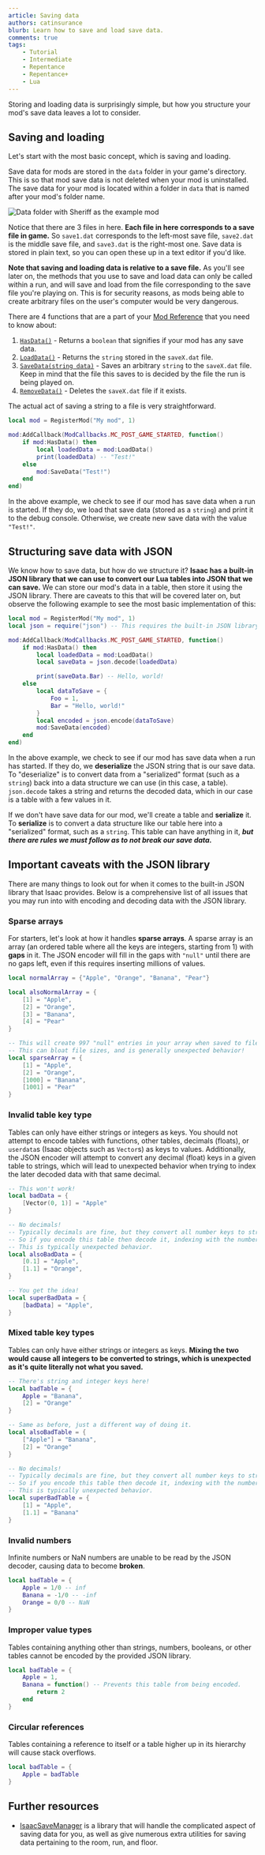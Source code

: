 ```yaml
---
article: Saving data
authors: catinsurance
blurb: Learn how to save and load save data.
comments: true
tags:
    - Tutorial
    - Intermediate
    - Repentance
    - Repentance+
    - Lua
---
```


Storing and loading data is surprisingly simple, but how you structure your mod's save data leaves a lot to consider.

## Saving and loading
Let's start with the most basic concept, which is saving and loading.

Save data for mods are stored in the `data` folder in your game's directory. This is so that mod save data is not deleted when your mod is uninstalled. The save data for your mod is located within a folder in `data` that is named after your mod's folder name.

![Data folder with Sheriff as the example mod](../assets/saving_data/data_folder.png)

Notice that there are 3 files in here. **Each file in here corresponds to a save file in game.** So `save1.dat` corresponds to the left-most save file, `save2.dat` is the middle save file, and `save3.dat` is the right-most one. Save data is stored in plain text, so you can open these up in a text editor if you'd like.

**Note that saving and loading data is relative to a save file.** As you'll see later on, the methods that you use to save and load data can only be called within a run, and will save and load from the file corresponding to the save file you're playing on. This is for security reasons, as mods being able to create arbitrary files on the user's computer would be very dangerous.

There are 4 functions that are a part of your [Mod Reference](https://wofsauge.github.io/IsaacDocs/rep/ModReference.html) that you need to know about:

1. [`HasData()`](https://wofsauge.github.io/IsaacDocs/rep/ModReference.html#hasdata) - Returns a `boolean` that signifies if your mod has any save data.
2. [`LoadData()`](https://wofsauge.github.io/IsaacDocs/rep/ModReference.html#loaddata) - Returns the `string` stored in the `saveX.dat` file.
3. [`SaveData(string data)`](https://wofsauge.github.io/IsaacDocs/rep/ModReference.html#savedata) - Saves an arbitrary `string` to the `saveX.dat` file. Keep in mind that the file this saves to is decided by the file the run is being played on.
4. [`RemoveData()`](https://wofsauge.github.io/IsaacDocs/rep/ModReference.html#removedata) - Deletes the `saveX.dat` file if it exists.

The actual act of saving a string to a file is very straightforward.

```lua
local mod = RegisterMod("My mod", 1)

mod:AddCallback(ModCallbacks.MC_POST_GAME_STARTED, function()
    if mod:HasData() then
        local loadedData = mod:LoadData()
        print(loadedData) -- "Test!"
    else
        mod:SaveData("Test!")
    end
end)
```

In the above example, we check to see if our mod has save data when a run is started. If they do, we load that save data (stored as a `string`) and print it to the debug console. Otherwise, we create new save data with the value `"Test!"`.

## Structuring save data with JSON
We know how to save data, but how do we structure it? **Isaac has a built-in JSON library that we can use to convert our Lua tables into JSON that we can save.** We can store our mod's data in a table, then store it using the JSON library. There are caveats to this that will be covered later on, but observe the following example to see the most basic implementation of this:

```lua
local mod = RegisterMod("My mod", 1)
local json = require("json") -- This requires the built-in JSON library.

mod:AddCallback(ModCallbacks.MC_POST_GAME_STARTED, function()
    if mod:HasData() then
        local loadedData = mod:LoadData()
        local saveData = json.decode(loadedData)

        print(saveData.Bar) -- Hello, world!
    else
        local dataToSave = {
            Foo = 1,
            Bar = "Hello, world!"
        }
        local encoded = json.encode(dataToSave)
        mod:SaveData(encoded)
    end
end)
```

In the above example, we check to see if our mod has save data when a run has started. If they do, we **deserialize** the JSON string that is our save data. To "deserialize" is to convert data from a "serialized" format (such as a `string`) back into a data structure we can use (in this case, a table). `json.decode` takes a string and returns the decoded data, which in our case is a table with a few values in it.

If we don't have save data for our mod, we'll create a table and **serialize** it. To **serialize** is to convert a data structure like our table here into a "serialized" format, such as a `string`. This table can have anything in it, ***but there are rules we must follow as to not break our save data.***

## Important caveats with the JSON library
There are many things to look out for when it comes to the built-in JSON library that Isaac provides. Below is a comprehensive list of all issues that you may run into with encoding and decoding data with the JSON library.

### Sparse arrays
For starters, let's look at how it handles **sparse arrays**. A sparse array is an array (an ordered table where all the keys are integers, starting from 1) with **gaps** in it. The JSON encoder will fill in the gaps with `"null"` until there are no gaps left, even if this requires inserting millions of values.
```lua
local normalArray = {"Apple", "Orange", "Banana", "Pear"}

local alsoNormalArray = {
    [1] = "Apple",
    [2] = "Orange",
    [3] = "Banana",
    [4] = "Pear"
}

-- This will create 997 "null" entries in your array when saved to file.
-- This can bloat file sizes, and is generally unexpected behavior!
local sparseArray = {
    [1] = "Apple",
    [2] = "Orange",
    [1000] = "Banana",
    [1001] = "Pear"
}
```

### Invalid table key type
Tables can only have either strings or integers as keys. You should not attempt to encode tables with functions, other tables, decimals (floats), or `userdata`s (Isaac objects such as `Vector`s) as keys to values. Additionally, the JSON encoder will attempt to convert any decimal (float) keys in a given table to strings, which will lead to unexpected behavior when trying to index the later decoded data with that same decimal.
```lua
-- This won't work!
local badData = {
    [Vector(0, 1)] = "Apple"
}

-- No decimals!
-- Typically decimals are fine, but they convert all number keys to strings in the table.
-- So if you encode this table then decode it, indexing with the number 0.1 will return nil, while indexing with the string "0.1" will return "Apple".
-- This is typically unexpected behavior.
local alsoBadData = {
    [0.1] = "Apple",
    [1.1] = "Orange",
}

-- You get the idea!
local superBadData = {
    [badData] = "Apple",
}
```

### Mixed table key types
Tables can only have either strings or integers as keys. **Mixing the two would cause all integers to be converted to strings, which is unexpected as it's quite literally not what you saved.**
```lua
-- There's string and integer keys here!
local badTable = {
    Apple = "Banana",
    [2] = "Orange"
}

-- Same as before, just a different way of doing it.
local alsoBadTable = {
    ["Apple"] = "Banana",
    [2] = "Orange"
}

-- No decimals!
-- Typically decimals are fine, but they convert all number keys to strings in the table.
-- So if you encode this table then decode it, indexing with the number 0.1 will return nil, while indexing with the string "0.1" will return "Apple".
-- This is typically unexpected behavior.
local superBadTable = {
    [1] = "Apple",
    [1.1] = "Banana"
}
```

### Invalid numbers
Infinite numbers or NaN numbers are unable to be read by the JSON decoder, causing data to become **broken**.
```lua
local badTable = {
    Apple = 1/0 -- inf
    Banana = -1/0 -- -inf
    Orange = 0/0 -- NaN
}
```

### Improper value types
Tables containing anything other than strings, numbers, booleans, or other tables cannot be encoded by the provided JSON library.
```lua
local badTable = {
    Apple = 1,
    Banana = function() -- Prevents this table from being encoded.
        return 2
    end
}
```

### Circular references
Tables containing a reference to itself or a table higher up in its hierarchy will cause stack overflows.
```lua
local badTable = {
    Apple = badTable
}
```

## Further resources
- [IsaacSaveManager](https://github.com/catinsurance/IsaacSaveManager) is a library that will handle the complicated aspect of saving data for you, as well as give numerous extra utilities for saving data pertaining to the room, run, and floor.